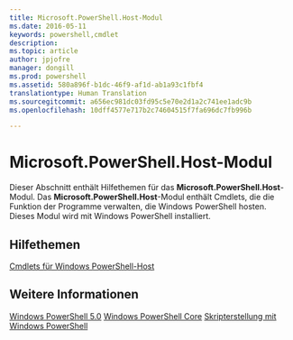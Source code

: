 ```yaml
---
title: Microsoft.PowerShell.Host-Modul
ms.date: 2016-05-11
keywords: powershell,cmdlet
description: 
ms.topic: article
author: jpjofre
manager: dongill
ms.prod: powershell
ms.assetid: 580a896f-b1dc-46f9-af1d-ab1a93c1fbf4
translationtype: Human Translation
ms.sourcegitcommit: a656ec981dc03fd95c5e70e2d1a2c741ee1adc9b
ms.openlocfilehash: 10dff4577e717b2c74604515f7fa696dc7fb996b

---
```


# Microsoft.PowerShell.Host-Modul
Dieser Abschnitt enthält Hilfethemen für das **Microsoft.PowerShell.Host**-Modul. Das **Microsoft.PowerShell.Host**-Modul enthält Cmdlets, die die Funktion der Programme verwalten, die Windows PowerShell hosten. Dieses Modul wird mit Windows PowerShell installiert.

## Hilfethemen
[Cmdlets für Windows PowerShell-Host](http://go.microsoft.com/fwlink/?LinkID=245859)

## Weitere Informationen
[Windows PowerShell 5.0](Windows-PowerShell-5.0.md)
[Windows PowerShell Core](https://technet.microsoft.com/en-us/library/4b75f1e4-f327-48f3-92ab-bf5435094d41)
[Skripterstellung mit Windows PowerShell](../../getting-started/fundamental/Scripting-with-Windows-PowerShell.md)




<!--HONumber=Oct16_HO1-->


